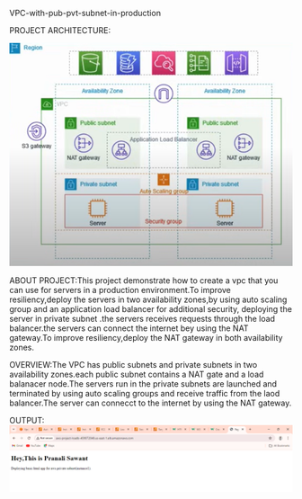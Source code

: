 VPC-with-pub-pvt-subnet-in-production

PROJECT ARCHITECTURE:

![image alt](https://github.com/pranali-sawant20/VPC-with-pub-pvt-subnet-in-production/blob/c3ff1ac73a58e51e87475b461d8ffe76ddca183a/architecture.png) 

ABOUT PROJECT:This project demonstrate how to create a vpc that you can use for servers in a production environment.To improve resiliency,deploy the servers in two availability zones,by using
auto scaling group and an application load balancer for additional security, deploying the server in private subnet .the servers receives requests through the load balancer.the servers can 
connect the internet bey using the NAT gateway.To improve resiliency,deploy the NAT gateway in both availability zones.

OVERVIEW:The VPC has public subnets and private subnets in two availability zones.each public subnet contains a NAT gate and a load balanacer node.The servers run in the private subnets are 
launched and terminated by using auto scaling groups and receive traffic from the laod balancer.The server can connecct to the internet by using
the NAT gateway.

OUTPUT:
![image-alt](https://github.com/pranali-sawant20/VPC-with-pub-pvt-subnet-in-production/blob/b4a3ad77efe40e21c1fdbc65b0786214d27fd290/output1.vpc.png)

